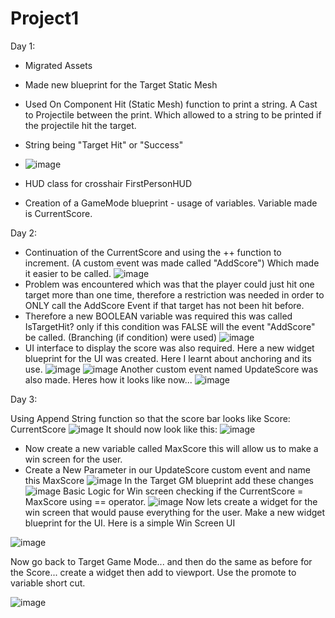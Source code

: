 # Project1

Day 1:

- Migrated Assets
- Made new blueprint for the Target Static Mesh
- Used On Component Hit (Static Mesh) function to print a string. A Cast to Projectile between the print. Which allowed to a string
  to be printed if the projectile hit the target.
- String being "Target Hit" or "Success"
- 
  ![image](https://github.com/user-attachments/assets/3dd756e6-8214-416f-ae98-125d2d33d0e6)
  
- HUD class for crosshair FirstPersonHUD
- Creation of a GameMode blueprint - usage of variables. Variable made is CurrentScore.

Day 2:

- Continuation of the CurrentScore and using the ++ function to increment. (A custom event was made called "AddScore") Which made it
easier to be called.
![image](https://github.com/user-attachments/assets/88a9c608-781d-4c4b-83bf-8a161c4fa234)
- Problem was encountered which was that the player could just hit one target more than one time, therefore a restriction
was needed in order to ONLY call the AddScore Event if that target has not been hit before.
- Therefore a new BOOLEAN variable was required this was called IsTargetHit? only if this condition was FALSE
will the event "AddScore" be called. (Branching (if condition) were used)
![image](https://github.com/user-attachments/assets/531450ba-e21e-4f82-87f8-9eb302b4c7df)
- UI interface to display the score was also required. Here a new widget blueprint for the UI was created.
Here I learnt about anchoring and its use.
![image](https://github.com/user-attachments/assets/e535913b-1649-43d9-97fd-f3c53a412539)
![image](https://github.com/user-attachments/assets/41e600a5-53a1-426d-9fa6-5f8c8e3bf9fb)
Another custom event named UpdateScore was also made.
Heres how it looks like now...
![image](https://github.com/user-attachments/assets/8bb67876-f12c-48bf-ab18-55d51fe59d4f)


Day 3:

Using Append String function so that the score bar looks like Score: CurrentScore
![image](https://github.com/user-attachments/assets/1e7a4c05-1410-4421-a45d-65b3d20f2802)
It should now look like this:
![image](https://github.com/user-attachments/assets/32c23829-db27-436d-97c0-7cc41bcf6709)
- Now create a new variable called MaxScore this will allow us to make a win screen for the user.
- Create a New Parameter in our UpdateScore custom event and name this MaxScore
  ![image](https://github.com/user-attachments/assets/47b180f9-8ac3-42a6-91e2-17494444846f)
  In the Target GM blueprint add these changes
  ![image](https://github.com/user-attachments/assets/f58e3aa7-2914-41bc-9d01-702a573f701a)
Basic Logic for Win screen checking if the CurrentScore = MaxScore using == operator.
![image](https://github.com/user-attachments/assets/a222494d-2ae6-4494-821f-e991fa043987)
Now lets create a widget for the win screen that would pause everything for the user.
Make a new widget blueprint for the UI.
Here is a simple Win Screen UI

![image](https://github.com/user-attachments/assets/3bb65e12-c4cc-48a5-bbde-754bf2ec5277)

Now go back to Target Game Mode... and then do the same as before for the Score... create a widget then add to 
viewport. Use the promote to variable short cut.

![image](https://github.com/user-attachments/assets/ad1d68d6-6b22-4773-a5cd-f589eac4e816)










